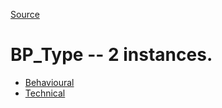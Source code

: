 [Source](https://github.com/mm80843/T3.5/blob/pages/index.md)

# BP_Type -- 2 instances.

* [Behavioural](https://github.com/mm80843/T3.5/blob/pages/BP/PBN__BP_Type_0.md)
* [Technical](https://github.com/mm80843/T3.5/blob/pages/BP/PBN__BP_Type_1.md)
